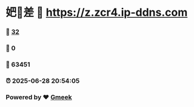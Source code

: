 # 妑🔭差 :link: https://z.zcr4.ip-ddns.com 
### :page_facing_up: [32](https://z.zcr4.ip-ddns.com/tag.html) 
### :speech_balloon: 0 
### :hibiscus: 63451 
### :alarm_clock: 2025-06-28 20:54:05 
### Powered by :heart: [Gmeek](https://github.com/Meekdai/Gmeek)
